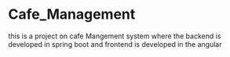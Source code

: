 # Cafe_Management
this is a project on cafe Mangement system where the backend is developed in spring boot and frontend is developed in the angular
